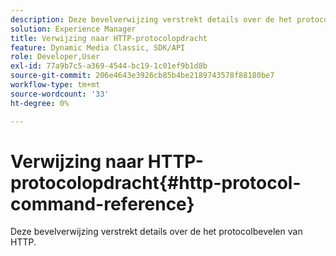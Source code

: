 ```yaml
---
description: Deze bevelverwijzing verstrekt details over de het protocolbevelen van HTTP.
solution: Experience Manager
title: Verwijzing naar HTTP-protocolopdracht
feature: Dynamic Media Classic, SDK/API
role: Developer,User
exl-id: 77a9b7c5-a369-4544-bc19-1c01ef9b1d8b
source-git-commit: 206e4643e3926cb85b4be2189743578f88180be7
workflow-type: tm+mt
source-wordcount: '33'
ht-degree: 0%

---
```


# Verwijzing naar HTTP-protocolopdracht{#http-protocol-command-reference}

Deze bevelverwijzing verstrekt details over de het protocolbevelen van HTTP.
